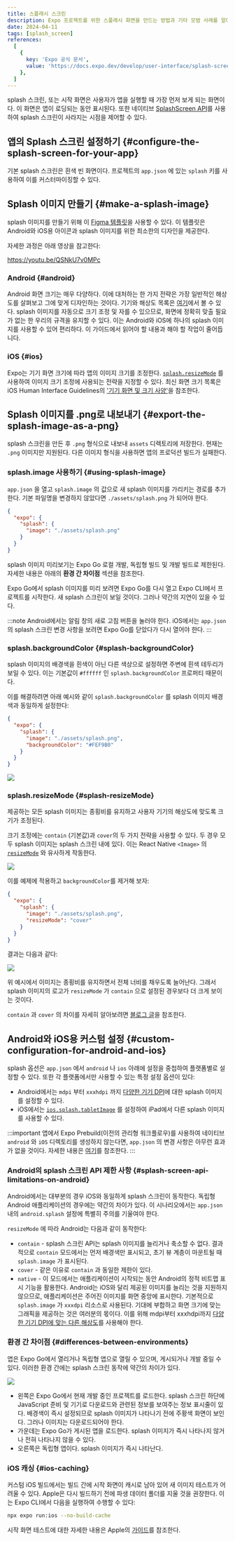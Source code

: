 ```yaml
---
title: 스플래시 스크린
description: Expo 프로젝트를 위한 스플래시 화면을 만드는 방법과 기타 모범 사례를 알아본다.
date: 2024-04-11
tags: [splash_screen]
references:
  [
    {
      key: 'Expo 공식 문서',
      value: 'https://docs.expo.dev/develop/user-interface/splash-screen/',
    },
  ]
---
```


splash 스크린, 또는 시작 화면은 사용자가 앱을 실행할 때 가장 먼저 보게 되는 화면이다. 이 화면은 앱이 로딩되는 동안 표시된다. 또한 네이티브 [SplashScreen API](https://docs.expo.dev/versions/latest/sdk/splash-screen/)를 사용하여 splash 스크린이 사라지는 시점을 제어할 수 있다.

## 앱의 Splash 스크린 설정하기 {#configure-the-splash-screen-for-your-app}

기본 splash 스크린은 흰색 빈 화면이다. 프로젝트의 `app.json` 에 있는 `splash` 키를 사용하여 이를 커스터마이징할 수 있다.

## Splash 이미지 만들기 {#make-a-splash-image}

splash 이미지를 만들기 위해 이 [Figma 템플릿](https://www.figma.com/community/file/1155362909441341285)을 사용할 수 있다. 이 템플릿은 Android와 iOS용 아이콘과 splash 이미지를 위한 최소한의 디자인을 제공한다.

자세한 과정은 아래 영상을 참고한다:

https://youtu.be/QSNkU7v0MPc

### Android {#android}

Android 화면 크기는 매우 다양하다. 이에 대처하는 한 가지 전략은 가장 일반적인 해상도를 살펴보고 그에 맞게 디자인하는 것이다. 기기와 해상도 목록은 [여기](https://material.io/resources/devices/)에서 볼 수 있다. splash 이미지를 자동으로 크기 조정 및 자를 수 있으므로, 화면에 정확히 맞출 필요가 없는 한 우리의 규격을 유지할 수 있다. 이는 Android와 iOS에 하나의 splash 이미지를 사용할 수 있어 편리하다. 이 가이드에서 읽어야 할 내용과 해야 할 작업이 줄어듭니다.

### iOS {#ios}

Expo는 기기 화면 크기에 따라 앱의 이미지 크기를 조정한다. [`splash.resizeMode`](https://docs.expo.dev/versions/latest/config/app/#resizemode) 를 사용하여 이미지 크기 조정에 사용되는 전략을 지정할 수 있다. 최신 화면 크기 목록은 iOS Human Interface Guidelines의 ['기기 화면 및 크기 사양'](https://developer.apple.com/design/human-interface-guidelines/layout#Specifications)을 참조한다.

## Splash 이미지를 .png로 내보내기 {#export-the-splash-image-as-a-png}

splash 스크린을 만든 후 `.png` 형식으로 내보내 `assets` 디렉토리에 저장한다. 현재는 `.png` 이미지만 지원된다. 다른 이미지 형식을 사용하면 앱의 프로덕션 빌드가 실패한다.

### splash.image 사용하기 {#using-splash-image}

`app.json` 을 열고 `splash.image` 의 값으로 새 splash 이미지를 가리키는 경로를 추가한다. 기본 파일명을 변경하지 않았다면 `./assets/splash.png` 가 되어야 한다.

```json
{
  "expo": {
    "splash": {
      "image": "./assets/splash.png"
    }
  }
}
```

splash 이미지 미리보기는 Expo Go 로컬 개발, 독립형 빌드 및 개발 빌드로 제한된다. 자세한 내용은 아래의 **환경 간 차이점** 섹션을 참조한다.

Expo Go에서 splash 이미지를 미리 보려면 Expo Go를 다시 열고 Expo CLI에서 프로젝트를 시작한다. 새 splash 스크린이 보일 것이다. 그러나 약간의 지연이 있을 수 있다.

:::note
Android에서는 알림 창의 새로 고침 버튼을 눌러야 한다. iOS에서는 `app.json` 의 splash 스크린 변경 사항을 보려면 Expo Go를 닫았다가 다시 열어야 한다.
:::

### splash.backgroundColor {#splash-backgroundColor}

splash 이미지의 배경색을 흰색이 아닌 다른 색상으로 설정하면 주변에 흰색 테두리가 보일 수 있다. 이는 기본값이 `#ffffff` 인 `splash.backgroundColor` 프로퍼티 때문이다.

이를 해결하려면 아래 예시와 같이 `splash.backgroundColor` 를 splash 이미지 배경색과 동일하게 설정한다:

```json
{
  "expo": {
    "splash": {
      "image": "./assets/splash.png",
      "backgroundColor": "#FEF9B0"
    }
  }
}
```

![](https://s3.ap-northeast-2.amazonaws.com/vigorously.xyz/assets/images/expo-doc-home-splash-screen/1.png)

### splash.resizeMode {#splash-resizeMode}

제공하는 모든 splash 이미지는 종횡비를 유지하고 사용자 기기의 해상도에 맞도록 크기가 조정된다.

크기 조정에는 `contain` (기본값)과 `cover`의 두 가지 전략을 사용할 수 있다. 두 경우 모두 splash 이미지는 splash 스크린 내에 있다. 이는 React Native `<Image>` 의 [`resizeMode`](https://reactnative.dev/docs/image/#resizemode) 와 유사하게 작동한다.

![](https://s3.ap-northeast-2.amazonaws.com/vigorously.xyz/assets/images/expo-doc-home-splash-screen/2.png)

이를 예제에 적용하고 `backgroundColor`를 제거해 보자:

```json
{
  "expo": {
    "splash": {
      "image": "./assets/splash.png",
      "resizeMode": "cover"
    }
  }
}
```

결과는 다음과 같다:

![](https://s3.ap-northeast-2.amazonaws.com/vigorously.xyz/assets/images/expo-doc-home-splash-screen/3.png)

위 예시에서 이미지는 종횡비를 유지하면서 전체 너비를 채우도록 늘어난다. 그래서 splash 이미지의 로고가 `resizeMode` 가 `contain` 으로 설정된 경우보다 더 크게 보이는 것이다.

`contain` 과 `cover` 의 차이를 자세히 알아보려면 [블로그 글](http://blog.vjeux.com/2013/image/css-container-and-cover.html)을 참조한다.

## Android와 iOS용 커스텀 설정 {#custom-configuration-for-android-and-ios}

splash 옵션은 `app.json` 에서 `android` 나 `ios` 아래에 설정을 중첩하여 플랫폼별로 설정할 수 있다. 또한 각 플랫폼에서만 사용할 수 있는 특정 설정 옵션이 있다:

- Android에서는 `mdpi` 부터 `xxxhdpi` 까지 [다양한 기기 DPI](https://docs.expo.dev/versions/latest/config/app/#mdpi)에 대한 splash 이미지를 설정할 수 있다.
- iOS에서는 [`ios.splash.tabletImage`](https://docs.expo.dev/versions/latest/config/app/#tabletimage) 를 설정하여 iPad에서 다른 splash 이미지를 사용할 수 있다.

:::important
앱에서 Expo Prebuild(이전의 관리형 워크플로우)를 사용하여 네이티브 `android` 와 `iOS` 디렉토리를 생성하지 않는다면, `app.json` 의 변경 사항은 아무런 효과가 없을 것이다. 자세한 내용은 [여기](https://github.com/expo/expo/tree/main/packages/expo-splash-screen#-installation-in-bare-react-native-projects)를 참조한다.
:::

### Android의 splash 스크린 API 제한 사항 {#splash-screen-api-limitations-on-android}

Android에서는 대부분의 경우 iOS와 동일하게 splash 스크린이 동작한다. 독립형 Android 애플리케이션의 경우에는 약간의 차이가 있다. 이 시나리오에서는 `app.json` 내의 `android.splash` 설정에 특별히 주의를 기울여야 한다.

`resizeMode` 에 따라 Android는 다음과 같이 동작한다:

- `contain` - splash 스크린 API는 splash 이미지를 늘리거나 축소할 수 없다. 결과적으로 `contain` 모드에서는 먼저 배경색만 표시되고, 초기 뷰 계층이 마운트될 때 `splash.image` 가 표시된다.
- `cover` - 같은 이유로 `contain` 과 동일한 제한이 있다.
- `native` - 이 모드에서는 애플리케이션이 시작되는 동안 Android의 정적 비트맵 표시 기능을 활용한다. Android는 iOS와 달리 제공된 이미지를 늘리는 것을 지원하지 않으므로, 애플리케이션은 주어진 이미지를 화면 중앙에 표시한다. 기본적으로 `splash.image` 가 `xxxdpi` 리소스로 사용된다. 기대에 부합하고 화면 크기에 맞는 그래픽을 제공하는 것은 여러분의 몫이다. 이를 위해 mdpi부터 xxxhdpi까지 [다양한 기기 DPI에 맞는 다른 해상도](https://docs.expo.dev/versions/latest/config/app/#mdpi)를 사용해야 한다.

### 환경 간 차이점 {#differences-between-environments}

앱은 Expo Go에서 열리거나 독립형 앱으로 열릴 수 있으며, 게시되거나 개발 중일 수 있다. 이러한 환경 간에는 splash 스크린 동작에 약간의 차이가 있다.

![](https://s3.ap-northeast-2.amazonaws.com/vigorously.xyz/assets/images/expo-doc-home-splash-screen/4.gif)

- 왼쪽은 Expo Go에서 현재 개발 중인 프로젝트를 로드한다. splash 스크린 하단에 JavaScript 준비 및 기기로 다운로드와 관련된 정보를 보여주는 정보 표시줄이 있다. 배경색이 즉시 설정되므로 splash 이미지가 나타나기 전에 주황색 화면이 보인다. 그러나 이미지는 다운로드되어야 한다.
- 가운데는 Expo Go가 게시된 앱을 로드한다. splash 이미지가 즉시 나타나지 않거나 전혀 나타나지 않을 수 있다.
- 오른쪽은 독립형 앱이다. splash 이미지가 즉시 나타난다.

### iOS 캐싱 {#ios-caching}

커스텀 iOS 빌드에서는 빌드 간에 시작 화면이 캐시로 남아 있어 새 이미지 테스트가 어려울 수 있다. Apple은 다시 빌드하기 전에 파생 데이터 폴더를 지울 것을 권장한다. 이는 Expo CLI에서 다음을 실행하여 수행할 수 있다:

```bash
npx expo run:ios --no-build-cache
```

시작 화면 테스트에 대한 자세한 내용은 Apple의 [가이드](https://developer.apple.com/documentation/technotes/tn3118-debugging-your-apps-launch-screen)를 참조한다.
